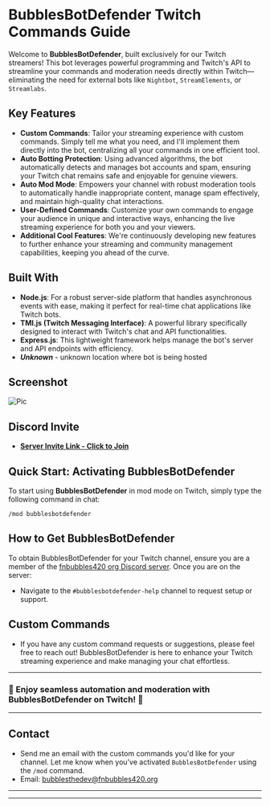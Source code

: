 # BubblesBotDefender Twitch Commands Guide

Welcome to **BubblesBotDefender**, built exclusively for our Twitch streamers! This bot leverages powerful programming and Twitch's API to streamline your commands and moderation needs directly within Twitch—eliminating the need for external bots like `Nightbot`, `StreamElements`, or `Streamlabs`.

## Key Features

- **Custom Commands**: Tailor your streaming experience with custom commands. Simply tell me what you need, and I'll implement them directly into the bot, centralizing all your commands in one efficient tool.
- **Auto Botting Protection**: Using advanced algorithms, the bot automatically detects and manages bot accounts and spam, ensuring your Twitch chat remains safe and enjoyable for genuine viewers.
- **Auto Mod Mode**: Empowers your channel with robust moderation tools to automatically handle inappropriate content, manage spam effectively, and maintain high-quality chat interactions.
- **User-Defined Commands**: Customize your own commands to engage your audience in unique and interactive ways, enhancing the live streaming experience for both you and your viewers.
- **Additional Cool Features**: We're continuously developing new features to further enhance your streaming and community management capabilities, keeping you ahead of the curve.

## Built With

- **Node.js**: For a robust server-side platform that handles asynchronous events with ease, making it perfect for real-time chat applications like Twitch bots.
- **TMI.js (Twitch Messaging Interface)**: A powerful library specifically designed to interact with Twitch's chat and API functionalities.
- **Express.js**: This lightweight framework helps manage the bot's server and API endpoints with efficiency.
- ***Unknown*** - unknown location where bot is being hosted

## Screenshot
![Pic](https://github.com/KernFerm/bubblesbotdefender/blob/main/screenshot.png)

## Discord Invite
- **[Server Invite Link - Click to Join](https://discord.gg/HEq9FB85M2)**

## Quick Start: Activating BubblesBotDefender

To start using **BubblesBotDefender** in mod mode on Twitch, simply type the following command in chat:

```
/mod bubblesbotdefender
```

## How to Get BubblesBotDefender

To obtain BubblesBotDefender for your Twitch channel, ensure you are a member of the [fnbubbles420 org Discord server](https://discord.gg/HEq9FB85M2). Once you are on the server:

- Navigate to the `#bubblesbotdefender-help` channel to request setup or support.

## Custom Commands

- If you have any custom command requests or suggestions, please feel free to reach out! BubblesBotDefender is here to enhance your Twitch streaming experience and make managing your chat effortless.

---
### 🌟 Enjoy seamless automation and moderation with BubblesBotDefender on Twitch! 🌟

---

## Contact
- Send me an email with the custom commands you'd like for your channel. Let me know when you’ve activated `BubblesBotDefender` using the `/mod` command.
- Email: bubblesthedev@fnbubbles420.org

---
---
